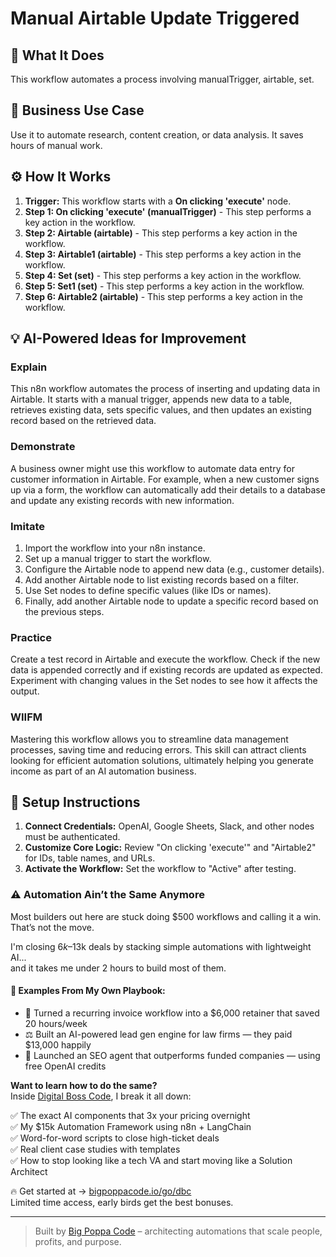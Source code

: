 # Manual Airtable Update Triggered

## 🚀 What It Does
This workflow automates a process involving manualTrigger, airtable, set.

## 💼 Business Use Case
Use it to automate research, content creation, or data analysis. It saves hours of manual work.

## ⚙️ How It Works
1.  **Trigger:** This workflow starts with a **On clicking 'execute'** node.
2. **Step 1: On clicking 'execute' (manualTrigger)** - This step performs a key action in the workflow.
3. **Step 2: Airtable (airtable)** - This step performs a key action in the workflow.
4. **Step 3: Airtable1 (airtable)** - This step performs a key action in the workflow.
5. **Step 4: Set (set)** - This step performs a key action in the workflow.
6. **Step 5: Set1 (set)** - This step performs a key action in the workflow.
7. **Step 6: Airtable2 (airtable)** - This step performs a key action in the workflow.

## 💡 AI-Powered Ideas for Improvement
### Explain
This n8n workflow automates the process of inserting and updating data in Airtable. It starts with a manual trigger, appends new data to a table, retrieves existing data, sets specific values, and then updates an existing record based on the retrieved data.

### Demonstrate
A business owner might use this workflow to automate data entry for customer information in Airtable. For example, when a new customer signs up via a form, the workflow can automatically add their details to a database and update any existing records with new information.

### Imitate
1. Import the workflow into your n8n instance.
2. Set up a manual trigger to start the workflow.
3. Configure the Airtable node to append new data (e.g., customer details).
4. Add another Airtable node to list existing records based on a filter.
5. Use Set nodes to define specific values (like IDs or names).
6. Finally, add another Airtable node to update a specific record based on the previous steps.

### Practice
Create a test record in Airtable and execute the workflow. Check if the new data is appended correctly and if existing records are updated as expected. Experiment with changing values in the Set nodes to see how it affects the output.

### WIIFM
Mastering this workflow allows you to streamline data management processes, saving time and reducing errors. This skill can attract clients looking for efficient automation solutions, ultimately helping you generate income as part of an AI automation business.

## 🔧 Setup Instructions
1. **Connect Credentials:** OpenAI, Google Sheets, Slack, and other nodes must be authenticated.
2. **Customize Core Logic:** Review "On clicking 'execute'" and "Airtable2" for IDs, table names, and URLs.
3. **Activate the Workflow:** Set the workflow to "Active" after testing.

### ⚠️ Automation Ain’t the Same Anymore

Most builders out here are stuck doing $500 workflows and calling it a win.  
That’s not the move.  

I'm closing $6k–$13k deals by stacking simple automations with lightweight AI...  
and it takes me under 2 hours to build most of them.

#### 🧠 Examples From My Own Playbook:
- 🔁 Turned a recurring invoice workflow into a $6,000 retainer that saved 20 hours/week  
- ⚖️ Built an AI-powered lead gen engine for law firms — they paid $13,000 happily  
- 🚀 Launched an SEO agent that outperforms funded companies — using free OpenAI credits  

**Want to learn how to do the same?**  
Inside [Digital Boss Code](https://bigpoppacode.io/go/dbc), I break it all down:

✅ The exact AI components that 3x your pricing overnight  
✅ My $15k Automation Framework using n8n + LangChain  
✅ Word-for-word scripts to close high-ticket deals  
✅ Real client case studies with templates  
✅ How to stop looking like a tech VA and start moving like a Solution Architect  

🔥 Get started at → [bigpoppacode.io/go/dbc](https://bigpoppacode.io/go/dbc)  
Limited time access, early birds get the best bonuses.

---
> Built by [Big Poppa Code](https://bigpoppacode.io) – architecting automations that scale people, profits, and purpose.
